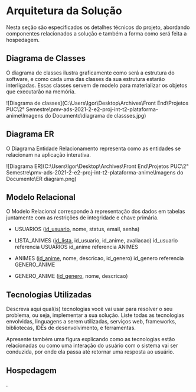# Arquitetura da Solução

Nesta seção são especificados os detalhes técnicos do projeto, abordando componentes relacionados a solução e também a forma como será feita a hospedagem.

## Diagrama de Classes

O diagrama de classes ilustra graficamente como será a estrutura do software, e como cada uma das classes da sua estrutura estarão interligadas. Essas classes servem de modelo para materializar os objetos que executarão na memória.

![Diagrama de classes](C:\Users\Igor\Desktop\Archives\Front End\Projetos  PUC\2° Semestre\pmv-ads-2021-2-e2-proj-int-t2-plataforma-anime\Imagens do Documento\diagrama de classses.jpg)

## Diagrama ER

O Diagrama Entidade Relacionamento representa como as entidades se relacionam na aplicação interativa.

![Diagrama ER](C:\Users\Igor\Desktop\Archives\Front End\Projetos  PUC\2° Semestre\pmv-ads-2021-2-e2-proj-int-t2-plataforma-anime\Imagens do Documento\ER diagram.png)

## Modelo Relacional

O Modelo Relacional corresponde à representação dos dados em tabelas juntamente com as restrições de integridade e chave primária.

- USUARIOS (<u>id_usuario</u>, nome, status, email, senha)

- LISTA_ANIMES (<u>id_lista</u>, id_usuario, id_anime, avaliacao)
    id_usuario referencia USUARIOS
    id_anime referencia ANIMES

- ANIMES (<u>id_anime</u>, nome, descricao, id_genero)
    id_genero referencia GENERO_ANIME

- GENERO_ANIME (<u>id_genero</u>, nome, descricao)

## Tecnologias Utilizadas

Descreva aqui qual(is) tecnologias você vai usar para resolver o seu problema, ou seja, implementar a sua solução. Liste todas as tecnologias envolvidas, linguagens a serem utilizadas, serviços web, frameworks, bibliotecas, IDEs de desenvolvimento, e ferramentas.

Apresente também uma figura explicando como as tecnologias estão relacionadas ou como uma interação do usuário com o sistema vai ser conduzida, por onde ela passa até retornar uma resposta ao usuário.

## Hospedagem

.

